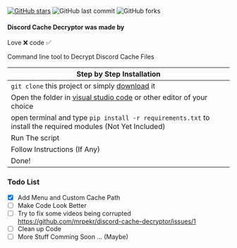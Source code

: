 [![GitHub stars](https://img.shields.io/github/stars/mrpekr/discord-cache-decryptor?color=lime)](https://github.com/mrpekr/discord-cache-decryptor/stargazers) ![GitHub last commit](https://img.shields.io/github/last-commit/mrpekr/discord-cache-decryptor) ![GitHub forks](https://img.shields.io/github/forks/mrpekr/discord-cache-decryptor?color=lime)

#### Discord Cache Decryptor was made by
Love ❌
code ✅

Command line tool to Decrypt Discord Cache Files 

|    Step by Step Installation 		|
| ------------------------------------ 	|
| `git clone` this project or simply [download](https://github.com/mrpekr/discord-cache-decryptor/archive/refs/heads/main.zip) it	|
| Open the folder in [visual studio code](https://code.visualstudio.com/Download#) or other editor of your choice							|
| open terminal and type `pip install -r requirements.txt` to install the required modules (Not Yet Included) 		|
| Run The script |
| Follow Instructions (If Any) 				|
| Done! 				|

### Todo List
- [X] Add Menu and Custom Cache Path
- [ ] Make Code Look Better
- [ ] Try to fix some videos being corrupted https://github.com/mrpekr/discord-cache-decryptor/issues/1
- [ ] Clean up Code
- [ ] More Stuff Comming Soon ... (Maybe)
